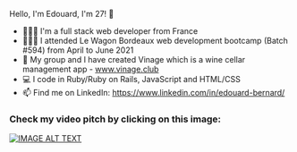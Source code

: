 Hello, I'm Edouard, I'm 27! 👋

- 👨🏼‍💻 I'm a full stack web developer from France
- 👨🏼‍🎓 I attended Le Wagon Bordeaux web development bootcamp (Batch #594) from April to June 2021
- 🍷 My group and I have created Vinage which is a wine cellar management app  - www.vinage.club
- 💻 I code in Ruby/Ruby on Rails, JavaScript and HTML/CSS
- 📫 Find me on LinkedIn: https://www.linkedin.com/in/edouard-bernard/

### Check my video pitch by clicking on this image:
[![IMAGE ALT TEXT](https://i.ytimg.com/vi/1Nttgjv-bOU/hqdefault.jpg)](https://www.youtube.com/watch?v=1Nttgjv-bOU)
